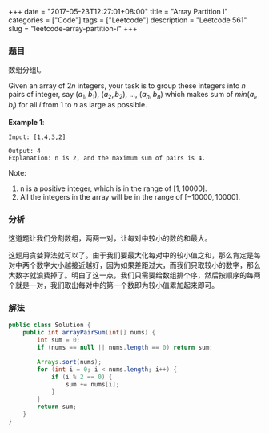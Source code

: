 +++
date = "2017-05-23T12:27:01+08:00"
title = "Array Partition I"
categories = ["Code"]
tags = ["Leetcode"]
description = "Leetcode 561"
slug = "leetcode-array-partition-i"
+++

### 题目

数组分组I。

Given an array of $2n$ integers, your task is to group these integers into $n$ pairs of integer, say $(a_1, b_1)$, $(a_2, b_2)$, ..., $(a_n, b_n)$ which makes sum of $min(a_i, b_i)$ for all $i$ from $1$ to $n$ as large as possible.

__Example 1__:

```console
Input: [1,4,3,2]

Output: 4
Explanation: n is 2, and the maximum sum of pairs is 4.
```

Note:

1. n is a positive integer, which is in the range of $[1, 10000]$.
2. All the integers in the array will be in the range of $[-10000, 10000]$.

### 分析

这道题让我们分割数组，两两一对，让每对中较小的数的和最大。

这题用贪婪算法就可以了。由于我们要最大化每对中的较小值之和，那么肯定是每对中两个数字大小越接近越好，因为如果差距过大，而我们只取较小的数字，那么大数字就浪费掉了。明白了这一点，我们只需要给数组排个序，然后按顺序的每两个就是一对，我们取出每对中的第一个数即为较小值累加起来即可。

### 解法

```java
public class Solution {
    public int arrayPairSum(int[] nums) {
        int sum = 0;
        if (nums == null || nums.length == 0) return sum;

        Arrays.sort(nums);
        for (int i = 0; i < nums.length; i++) {
            if (i % 2 == 0) {
                sum += nums[i];
            }
        }
        return sum;
    }
}
```

